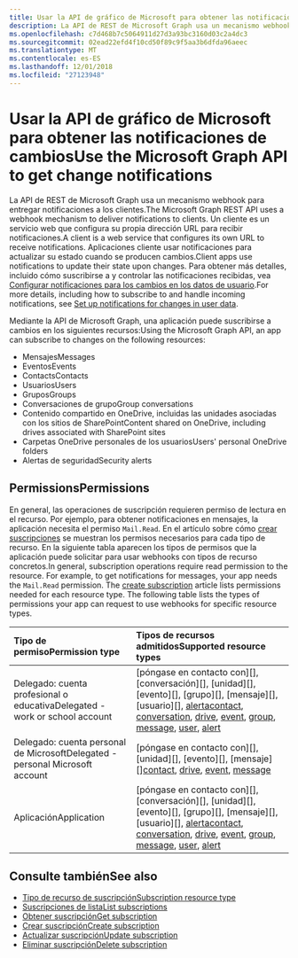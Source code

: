 ```yaml
---
title: Usar la API de gráfico de Microsoft para obtener las notificaciones de cambios
description: La API de REST de Microsoft Graph usa un mecanismo webhook para entregar notificaciones a los clientes. Un cliente es un servicio web que configura su propia dirección URL para recibir notificaciones. Aplicaciones cliente usar notificaciones para actualizar su estado cuando se producen cambios. Para obtener más detalles, incluido cómo suscribirse a y controlar las notificaciones recibidas, vea el conjunto de seguridad de las notificaciones de los cambios en los datos de usuario.
ms.openlocfilehash: c7d468b7c5064911d27d3a93bc3160d03c2a4dc3
ms.sourcegitcommit: 02ead22efd4f10cd50f89c9f5aa3b6dfda96aeec
ms.translationtype: MT
ms.contentlocale: es-ES
ms.lasthandoff: 12/01/2018
ms.locfileid: "27123948"
---
```

# <a name="use-the-microsoft-graph-api-to-get-change-notifications"></a><span data-ttu-id="90e28-106">Usar la API de gráfico de Microsoft para obtener las notificaciones de cambios</span><span class="sxs-lookup"><span data-stu-id="90e28-106">Use the Microsoft Graph API to get change notifications</span></span>

<span data-ttu-id="90e28-107">La API de REST de Microsoft Graph usa un mecanismo webhook para entregar notificaciones a los clientes.</span><span class="sxs-lookup"><span data-stu-id="90e28-107">The Microsoft Graph REST API uses a webhook mechanism to deliver notifications to clients.</span></span> <span data-ttu-id="90e28-108">Un cliente es un servicio web que configura su propia dirección URL para recibir notificaciones.</span><span class="sxs-lookup"><span data-stu-id="90e28-108">A client is a web service that configures its own URL to receive notifications.</span></span> <span data-ttu-id="90e28-109">Aplicaciones cliente usar notificaciones para actualizar su estado cuando se producen cambios.</span><span class="sxs-lookup"><span data-stu-id="90e28-109">Client apps use notifications to update their state upon changes.</span></span> <span data-ttu-id="90e28-110">Para obtener más detalles, incluido cómo suscribirse a y controlar las notificaciones recibidas, vea [Configurar notificaciones para los cambios en los datos de usuario](/graph/webhooks).</span><span class="sxs-lookup"><span data-stu-id="90e28-110">For more details, including how to subscribe to and handle incoming notifications, see [Set up notifications for changes in user data](/graph/webhooks).</span></span>

<span data-ttu-id="90e28-111">Mediante la API de Microsoft Graph, una aplicación puede suscribirse a cambios en los siguientes recursos:</span><span class="sxs-lookup"><span data-stu-id="90e28-111">Using the Microsoft Graph API, an app can subscribe to changes on the following resources:</span></span>

- <span data-ttu-id="90e28-112">Mensajes</span><span class="sxs-lookup"><span data-stu-id="90e28-112">Messages</span></span>
- <span data-ttu-id="90e28-113">Eventos</span><span class="sxs-lookup"><span data-stu-id="90e28-113">Events</span></span>
- <span data-ttu-id="90e28-114">Contacts</span><span class="sxs-lookup"><span data-stu-id="90e28-114">Contacts</span></span>
- <span data-ttu-id="90e28-115">Usuarios</span><span class="sxs-lookup"><span data-stu-id="90e28-115">Users</span></span>
- <span data-ttu-id="90e28-116">Grupos</span><span class="sxs-lookup"><span data-stu-id="90e28-116">Groups</span></span>
- <span data-ttu-id="90e28-117">Conversaciones de grupo</span><span class="sxs-lookup"><span data-stu-id="90e28-117">Group conversations</span></span>
- <span data-ttu-id="90e28-118">Contenido compartido en OneDrive, incluidas las unidades asociadas con los sitios de SharePoint</span><span class="sxs-lookup"><span data-stu-id="90e28-118">Content shared on OneDrive, including drives associated with SharePoint sites</span></span>
- <span data-ttu-id="90e28-119">Carpetas OneDrive personales de los usuarios</span><span class="sxs-lookup"><span data-stu-id="90e28-119">Users' personal OneDrive folders</span></span>
- <span data-ttu-id="90e28-120">Alertas de seguridad</span><span class="sxs-lookup"><span data-stu-id="90e28-120">Security alerts</span></span>

## <a name="permissions"></a><span data-ttu-id="90e28-121">Permissions</span><span class="sxs-lookup"><span data-stu-id="90e28-121">Permissions</span></span>

<span data-ttu-id="90e28-p103">En general, las operaciones de suscripción requieren permiso de lectura en el recurso. Por ejemplo, para obtener notificaciones en mensajes, la aplicación necesita el permiso `Mail.Read`. En el artículo sobre cómo [crear suscripciones](../api/subscription-post-subscriptions.md) se muestran los permisos necesarios para cada tipo de recurso. En la siguiente tabla aparecen los tipos de permisos que la aplicación puede solicitar para usar webhooks con tipos de recurso concretos.</span><span class="sxs-lookup"><span data-stu-id="90e28-p103">In general, subscription operations require read permission to the resource. For example, to get notifications for messages, your app needs the `Mail.Read` permission. The [create subscription](../api/subscription-post-subscriptions.md) article lists permissions needed for each resource type. The following table lists the types of permissions your app can request to use webhooks for specific resource types.</span></span>

| <span data-ttu-id="90e28-126">Tipo de permiso</span><span class="sxs-lookup"><span data-stu-id="90e28-126">Permission type</span></span>                        | <span data-ttu-id="90e28-127">Tipos de recursos admitidos</span><span class="sxs-lookup"><span data-stu-id="90e28-127">Supported resource types</span></span>                                                      |
| :------------------------------------- | :------------------------------------------------------------------------------------ |
| <span data-ttu-id="90e28-128">Delegado: cuenta profesional o educativa</span><span class="sxs-lookup"><span data-stu-id="90e28-128">Delegated - work or school account</span></span>     | <span data-ttu-id="90e28-129">[póngase en contacto con][], [conversación][], [unidad][], [evento][], [grupo][], [mensaje][], [usuario][], [alerta][]</span><span class="sxs-lookup"><span data-stu-id="90e28-129">[contact][], [conversation][], [drive][], [event][], [group][], [message][], [user][], [alert][]</span></span> |
| <span data-ttu-id="90e28-130">Delegado: cuenta personal de Microsoft</span><span class="sxs-lookup"><span data-stu-id="90e28-130">Delegated - personal Microsoft account</span></span> | <span data-ttu-id="90e28-131">[póngase en contacto con][], [unidad][], [evento][], [mensaje][]</span><span class="sxs-lookup"><span data-stu-id="90e28-131">[contact][], [drive][], [event][], [message][]</span></span>                                        |
| <span data-ttu-id="90e28-132">Aplicación</span><span class="sxs-lookup"><span data-stu-id="90e28-132">Application</span></span>                            | <span data-ttu-id="90e28-133">[póngase en contacto con][], [conversación][], [unidad][], [evento][], [grupo][], [mensaje][], [usuario][], [alerta][]</span><span class="sxs-lookup"><span data-stu-id="90e28-133">[contact][], [conversation][], [drive][], [event][], [group][], [message][], [user][], [alert][]</span></span> |

## <a name="see-also"></a><span data-ttu-id="90e28-134">Consulte también</span><span class="sxs-lookup"><span data-stu-id="90e28-134">See also</span></span>

- [<span data-ttu-id="90e28-135">Tipo de recurso de suscripción</span><span class="sxs-lookup"><span data-stu-id="90e28-135">Subscription resource type</span></span>](./subscription.md)
- [<span data-ttu-id="90e28-136">Suscripciones de lista</span><span class="sxs-lookup"><span data-stu-id="90e28-136">List subscriptions</span></span>](../api/subscription-list.md)
- [<span data-ttu-id="90e28-137">Obtener suscripción</span><span class="sxs-lookup"><span data-stu-id="90e28-137">Get subscription</span></span>](../api/subscription-get.md)
- [<span data-ttu-id="90e28-138">Crear suscripción</span><span class="sxs-lookup"><span data-stu-id="90e28-138">Create subscription</span></span>](../api/subscription-post-subscriptions.md)
- [<span data-ttu-id="90e28-139">Actualizar suscripción</span><span class="sxs-lookup"><span data-stu-id="90e28-139">Update subscription</span></span>](../api/subscription-update.md)
- [<span data-ttu-id="90e28-140">Eliminar suscripción</span><span class="sxs-lookup"><span data-stu-id="90e28-140">Delete subscription</span></span>](../api/subscription-delete.md)

[contact]: ./contact.md
[conversation]: ./conversation.md
[drive]: ./drive.md
[event]: ./event.md
[group]: ./group.md
[message]: ./message.md
[user]: ./user.md
[alerta]: ./alert.md
[alert]: ./alert.md